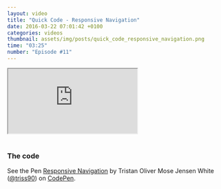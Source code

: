 ```yaml
---
layout: video
title: "Quick Code - Responsive Navigation"
date: 2016-03-22 07:01:42 +0100
categories: videos
thumbnail: assets/img/posts/quick_code_responsive_navigation.png
time: "03:25"
number: "Episode #11"
---
```


<div class="responsive-video">
   <iframe src="https://www.youtube.com/embed/CIPW6o5RHLQ"></iframe>
</div>

<br>

### The code

<p data-height="458" data-theme-id="16012" data-slug-hash="VebpWG" data-default-tab="result" data-user="triss90" class='codepen'>See the Pen <a href='http://codepen.io/triss90/pen/VebpWG/'>Responsive Navigation</a> by Tristan Oliver Mose Jensen White (<a href='http://codepen.io/triss90'>@triss90</a>) on <a href='http://codepen.io'>CodePen</a>.</p>
<script async src="//assets.codepen.io/assets/embed/ei.js"></script>
